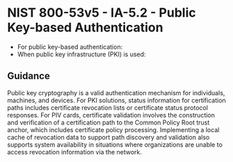 # NIST 800-53v5 - IA-5.2 - Public Key-based Authentication
- For public key-based authentication:
- When public key infrastructure (PKI) is used:
## Guidance
Public key cryptography is a valid authentication mechanism for individuals, machines, and devices. For PKI solutions, status information for certification paths includes certificate revocation lists or certificate status protocol responses. For PIV cards, certificate validation involves the construction and verification of a certification path to the Common Policy Root trust anchor, which includes certificate policy processing. Implementing a local cache of revocation data to support path discovery and validation also supports system availability in situations where organizations are unable to access revocation information via the network.